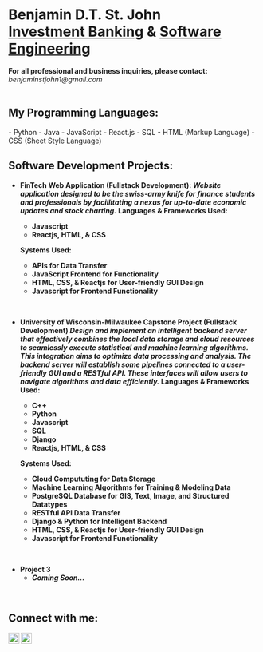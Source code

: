 <h1>Benjamin D.T. St. John<br>
<a href="https://github.com/sanctusjack">Investment Banking</a> & <a href="https://www.linkedin.com/in/benjamin-st-john-353a85278/">Software Engineering</a></h1>
<p1><b>For all professional and business inquiries, please contact:</b><i> benjaminstjohn1@gmail.com</i></p1>
<br>
<br>
<h2>My Programming Languages:</h2>
  - Python
  - Java
  - JavaScript
  - React.js
  - SQL
  - HTML (Markup Language)
  - CSS (Sheet Style Language)
<br>
<h2>Software Development Projects:</h2>


- <b>FinTech Web Application (Fullstack Development):
<i>Website application designed to be the swiss-army knife for finance students and professionals by facillitating a nexus for up-to-date economic updates and stock charting.</i>
<b>Languages & Frameworks Used:
  - Javascript
  - Reactjs, HTML, & CSS</b>
  
  <b>Systems Used:</b>
  - APIs for Data Transfer
  - JavaScript Frontend for Functionality
  - HTML, CSS, & Reactjs for User-friendly GUI Design
  - Javascript for Frontend Functionality
 
<br>

- <b>University of Wisconsin-Milwaukee Capstone Project (Fullstack Development)</b>
 <i>Design and implement an intelligent backend server that effectively combines the local data storage and cloud resources to seamlessly execute statistical and machine learning algorithms. This integration aims to optimize data processing and analysis. The backend server will establish some pipelines connected to a user-friendly GUI and a RESTful API. These interfaces will allow users to navigate algorithms and data efficiently.</i>
 <b>Languages & Frameworks Used:
  - C++
  - Python
  - Javascript
  - SQL
  - Django
  - Reactjs, HTML, & CSS</b>
  
  <b>Systems Used:</b>
  - Cloud Compututing for Data Storage
  - Machine Learning Algorithms for Training & Modeling Data
  - PostgreSQL Database for GIS, Text, Image, and Structured Datatypes
  - RESTful API Data Transfer
  - Django & Python for Intelligent Backend
  - HTML, CSS, & Reactjs for User-friendly GUI Design
  - Javascript for Frontend Functionality
 
<br>

- <b>Project 3</b>
  - <i>Coming Soon...</i>
  
<br>
<h2>Connect with me:</h2>


[<img align="left" alt="BenQuant | LinkedIn" width="22px" src="https://cdn.jsdelivr.net/npm/simple-icons@v3/icons/linkedin.svg" />][linkedin]
[<img align="left" alt="BenQuant | Instagram" width="22px" src="https://cdn.jsdelivr.net/npm/simple-icons@v3/icons/instagram.svg" />][instagram]

[instagram]: https://www.instagram.com/benstjohnn/
[linkedin]: https://www.linkedin.com/in/benjamin-st-john-353a85278/
